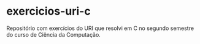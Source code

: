 # exercicios-uri-c
Repositório com exercícios do URI que resolvi em C no segundo semestre do curso de Ciência da Computação.
